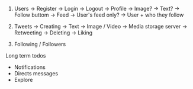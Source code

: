 1. Users
    -> Register
    -> Login
    -> Logout
    -> Profile
        -> Image?
        -> Text?
        -> Follow buttom
    -> Feed
        -> User's feed only?
        -> User + who they follow

2. Tweets 
    -> Creating
        -> Text
        -> Image / Video -> Media storage server
    -> Retweeting
    -> Deleting
    -> Liking

3. Following / Followers

Long term todos
- Notifications
- Directs messages
- Explore